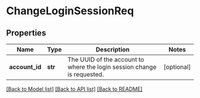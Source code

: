 # ChangeLoginSessionReq

## Properties
Name | Type | Description | Notes
------------ | ------------- | ------------- | -------------
**account_id** | **str** | The UUID of the account to where the login session change is requested. | [optional] 

[[Back to Model list]](../README.md#documentation-for-models) [[Back to API list]](../README.md#documentation-for-api-endpoints) [[Back to README]](../README.md)


